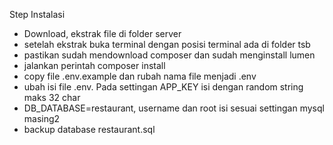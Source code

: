 Step Instalasi
- Download, ekstrak file di folder server
- setelah ekstrak buka terminal dengan posisi terminal ada di folder tsb
- pastikan sudah mendownload composer dan sudah menginstall lumen
- jalankan perintah composer install
- copy file .env.example dan rubah nama file menjadi .env
- ubah isi file .env. Pada settingan APP_KEY isi dengan random string maks 32 char
- DB_DATABASE=restaurant, username dan root isi sesuai settingan mysql masing2
- backup database restaurant.sql
